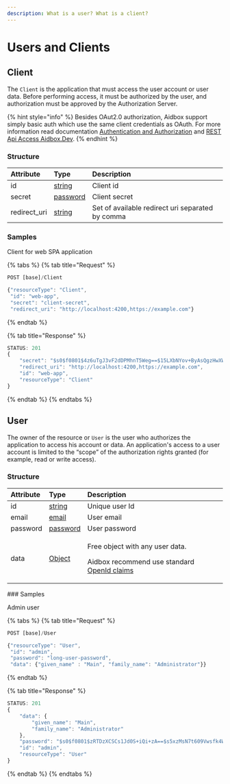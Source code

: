 ```yaml
---
description: What is a user? What is a client?
---
```


# Users and Clients

## Client

The `Сlient` is the application that must access the user account or user data. Before performing access, it must be authorized by the user, and authorization must be approved by the Authorization Server.

{% hint style="info" %}
Besides OAut2.0 authorization, Aidbox support simply basic auth which use the same client credentials as OAuth. For more information read documentation [Authentication and Authorization](https://docs.aidbox.app/tutorials/authentication-and-authorization) and [REST Api Access Aidbox.Dev](../tutorials/how-to-use-rest-api.md).
{% endhint %}

### Structure

| Attribute | Type | Description |
| :--- | :--- | :--- |
| id | [string](../basic-concepts/meta-model/aidbox-data-types.md#string) | Client id |
| secret | [password](../basic-concepts/meta-model/aidbox-data-types.md#password) | Client secret |
| redirect\_uri | [string](../basic-concepts/meta-model/aidbox-data-types.md#string) | Set of available redirect uri separated by comma |

### Samples

Client for web SPA application

{% tabs %}
{% tab title="Request" %}
```javascript
POST [base]/Client

{"resourceType": "Client",
 "id": "web-app",
 "secret": "client-secret",
 "redirect_uri": "http://localhost:4200,https://example.com"}
```
{% endtab %}

{% tab title="Response" %}
```javascript
STATUS: 201
{
    "secret": "$s0$f0801$4z6uTgJ3vF2dDPMhnT5Weg==$15LXbNYov+ByAsQgzHwXWIBWck7rdQGtMIEgMxC2Bko=",
    "redirect_uri": "http://localhost:4200,https://example.com",
    "id": "web-app",
    "resourceType": "Client"
}
```
{% endtab %}
{% endtabs %}

## User

The owner of the resource or `User` is the user who authorizes the application to access his account or data. An application's access to a user account is limited to the “scope” of the authorization rights granted \(for example, read or write access\).

### Structure

<table>
  <thead>
    <tr>
      <th style="text-align:left">Attribute</th>
      <th style="text-align:left">Type</th>
      <th style="text-align:left">Description</th>
    </tr>
  </thead>
  <tbody>
    <tr>
      <td style="text-align:left">id</td>
      <td style="text-align:left"><a href="../basic-concepts/meta-model/aidbox-data-types.md#string">string</a>
      </td>
      <td style="text-align:left">Unique user Id</td>
    </tr>
    <tr>
      <td style="text-align:left">email</td>
      <td style="text-align:left"><a href="../basic-concepts/meta-model/aidbox-data-types.md#email">email</a>
      </td>
      <td style="text-align:left">User email</td>
    </tr>
    <tr>
      <td style="text-align:left">password</td>
      <td style="text-align:left"><a href="../basic-concepts/meta-model/aidbox-data-types.md#password">password</a>
      </td>
      <td style="text-align:left">User password</td>
    </tr>
    <tr>
      <td style="text-align:left">data</td>
      <td style="text-align:left"><a href="../basic-concepts/meta-model/aidbox-data-types.md#object">Object</a>
      </td>
      <td style="text-align:left">
        <p>Free object with any user data.</p>
        <p>Aidbox recommend use standard <a href="https://openid.net/specs/openid-connect-core-1_0.html#Claims">OpenId claims</a>
        </p>
      </td>
    </tr>
  </tbody>
</table>### Samples

Admin user

{% tabs %}
{% tab title="Request" %}
```javascript
POST [base]/User

{"resourceType": "User",
 "id": "admin",
 "password": "long-user-password",
 "data": {"given_name" : "Main", "family_name": "Administrator"}}
```
{% endtab %}

{% tab title="Response" %}
```javascript
STATUS: 201
{
    "data": {
        "given_name": "Main",
        "family_name": "Administrator"
    },
    "password": "$s0$f0801$zRTDzXCSCs1Jd0S+iQi+zA==$s5xzMsN7t609Vwsfk4WvusxnVqENcXyUKnnWxedV7hY=",
    "id": "admin",
    "resourceType": "User"
}
```
{% endtab %}
{% endtabs %}



